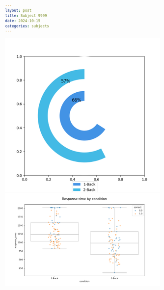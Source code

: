 ```yaml
---
layout: post
title: Subject 9999
date: 2024-10-15
categories: subjects
---
```


![](data/9999/run-4/9999_accuracy_by_condition.png)
![](data/9999/run-4/9999_response_time_by_condition.png)
